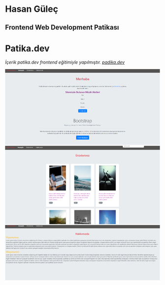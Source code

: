 # Hasan Güleç
## Frontend Web Development Patikası
# Patika.dev
*İçerik patika.dev frontend eğitimiyle yapılmıştır. [padika.dev](https://app.patika.dev/paths)*

![resim](https://github.com/hasangulec/bootstrap-example/blob/main/Adsiz.png)
![resim](https://github.com/hasangulec/bootstrap-example/blob/main/Adsiz2.png)
![resim](https://github.com/hasangulec/bootstrap-example/blob/main/Adsiz3.png)